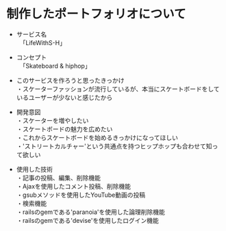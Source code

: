 # 制作したポートフォリオについて
* サービス名  
　「LifeWithS-H」

* コンセプト  
　「Skateboard & hiphop」

* このサービスを作ろうと思ったきっかけ  
・スケーターファッションが流行しているが、本当にスケートボードをしているユーザーが少ないと感じたから

* 開発意図  
・スケーターを増やしたい  
・スケートボードの魅力を広めたい  
・これからスケートボードを始めるきっかけになってほしい  
・'ストリートカルチャー'という共通点を持つヒップホップも合わせて知って欲しい  

* 使用した技術  
・記事の投稿、編集、削除機能  
・Ajaxを使用したコメント投稿、削除機能  
・gsubメソッドを使用したYouTube動画の投稿  
・検索機能  
・railsのgemである'paranoia'を使用した論理削除機能  
・railsのgemである'devise'を使用したログイン機能  
